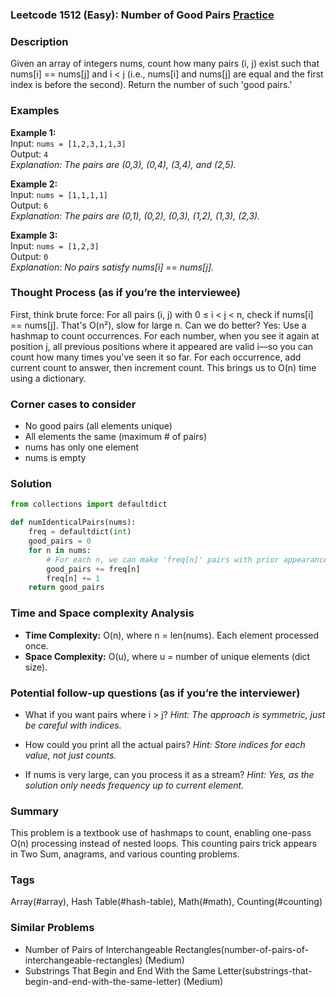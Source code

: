 ### Leetcode 1512 (Easy): Number of Good Pairs [Practice](https://leetcode.com/problems/number-of-good-pairs)

### Description  
Given an array of integers nums, count how many pairs (i, j) exist such that nums[i] == nums[j] and i < j (i.e., nums[i] and nums[j] are equal and the first index is before the second). Return the number of such 'good pairs.'

### Examples  
**Example 1:**  
Input: `nums = [1,2,3,1,1,3]`  
Output: `4`  
*Explanation: The pairs are (0,3), (0,4), (3,4), and (2,5).*  

**Example 2:**  
Input: `nums = [1,1,1,1]`  
Output: `6`  
*Explanation: The pairs are (0,1), (0,2), (0,3), (1,2), (1,3), (2,3).*  

**Example 3:**  
Input: `nums = [1,2,3]`  
Output: `0`  
*Explanation: No pairs satisfy nums[i] == nums[j].*

### Thought Process (as if you’re the interviewee)  
First, think brute force: For all pairs (i, j) with 0 ≤ i < j < n, check if nums[i] == nums[j]. That's O(n²), slow for large n. Can we do better? Yes: Use a hashmap to count occurrences. For each number, when you see it again at position j, all previous positions where it appeared are valid i—so you can count how many times you've seen it so far. For each occurrence, add current count to answer, then increment count. This brings us to O(n) time using a dictionary.

### Corner cases to consider  
- No good pairs (all elements unique)
- All elements the same (maximum # of pairs)
- nums has only one element
- nums is empty

### Solution

```python
from collections import defaultdict

def numIdenticalPairs(nums):
    freq = defaultdict(int)
    good_pairs = 0
    for n in nums:
        # For each n, we can make 'freq[n]' pairs with prior appearances
        good_pairs += freq[n]
        freq[n] += 1
    return good_pairs
```

### Time and Space complexity Analysis  
- **Time Complexity:** O(n), where n = len(nums). Each element processed once.
- **Space Complexity:** O(u), where u = number of unique elements (dict size).

### Potential follow-up questions (as if you’re the interviewer)  
- What if you want pairs where i > j?
  *Hint: The approach is symmetric, just be careful with indices.*

- How could you print all the actual pairs?
  *Hint: Store indices for each value, not just counts.*

- If nums is very large, can you process it as a stream?
  *Hint: Yes, as the solution only needs frequency up to current element.*

### Summary
This problem is a textbook use of hashmaps to count, enabling one-pass O(n) processing instead of nested loops. This counting pairs trick appears in Two Sum, anagrams, and various counting problems.

### Tags
Array(#array), Hash Table(#hash-table), Math(#math), Counting(#counting)

### Similar Problems
- Number of Pairs of Interchangeable Rectangles(number-of-pairs-of-interchangeable-rectangles) (Medium)
- Substrings That Begin and End With the Same Letter(substrings-that-begin-and-end-with-the-same-letter) (Medium)